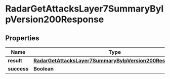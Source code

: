 

# RadarGetAttacksLayer7SummaryByIpVersion200Response


## Properties

| Name | Type | Description | Notes |
|------------ | ------------- | ------------- | -------------|
|**result** | [**RadarGetAttacksLayer7SummaryByIpVersion200ResponseResult**](RadarGetAttacksLayer7SummaryByIpVersion200ResponseResult.md) |  |  |
|**success** | **Boolean** |  |  |




